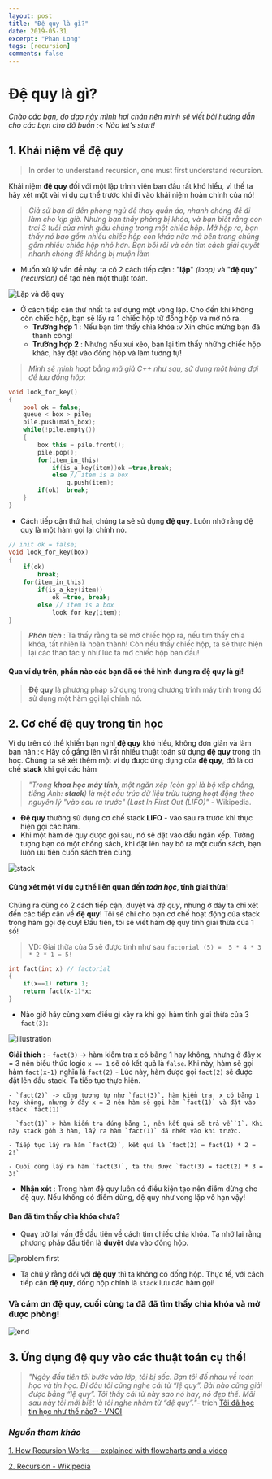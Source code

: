 ```yaml
---
layout: post
title: "Đệ quy là gì?"
date: 2019-05-31
excerpt: "Phan Long"
tags: [recursion]
comments: false
---
```


# Đệ quy là gì?
*Chào các bạn, do dạo này mình hơi chán nên mình sẽ viết bài hướng dẫn cho các bạn cho đỡ buồn :< Nào let's start!*
## 1. Khái niệm về đệ quy
> In order to understand recursion, one must first understand recursion.

Khái niệm **đệ quy** đối với một lập trình viên ban đầu rất khó hiểu, vì thế ta hãy xét một vài ví dụ cụ thể trước khi đi vào khái niệm hoàn chỉnh của nó!

> *Giả sử bạn đi đến phòng ngủ để thay quần áo, nhanh chóng để đi làm cho kịp giờ. Nhưng bạn thấy phòng bị khóa, và bạn biết rằng con trai 3 tuổi của mình giấu chúng trong một chiếc hộp. Mở hộp ra, bạn thấy nó bao gồm nhiều chiếc hộp con khác nữa mà bên trong chúng gồm nhiều chiếc hộp nhỏ hơn. Bạn bối rối và cần tìm cách giải quyết nhanh chóng để không bị muộn làm*

- Muốn xử lý vấn đề này, ta có 2 cách tiếp cận : "**lặp**" *(loop)* và "**đệ quy**" *(recursion)*  để tạo nên một thuật toán.

![Lặp và đệ quy](https://cdn-images-1.medium.com/max/800/1*QrQ5uFKIhK3jQSFYeRBIRg.png)

- Ở cách tiếp cận thứ nhất ta sử dụng một vòng lặp. Cho đến khi không còn chiếc hộp, bạn sẽ lấy ra 1 chiếc hộp từ đống hộp và mở nó ra. 
  - **Trường hợp 1** : Nếu bạn tìm thấy chìa khóa :v Xin chúc mừng bạn đã thành công!
  - **Trường hợp 2** : Nhưng nếu xui xẻo, bạn lại tìm thấy những chiếc hộp khác, hãy đặt vào đống hộp và làm tương tự!

> *Mình sẽ minh hoạt bằng mã giả C++ như sau, sử dụng một hàng đợi để lưu đống hộp*:

``` cpp
void look_for_key()
{
    bool ok = false;
    queue < box > pile;
    pile.push(main_box);
    while(!pile.empty())
    {
        box this = pile.front();
        pile.pop();
        for(item_in_this)
            if(is_a_key(item))ok =true,break;
            else // item is a box
                q.push(item);
        if(ok)  break;
    }
}
```
- Cách tiếp cận thứ hai, chúng ta sẽ sử dụng **đệ quy**. Luôn nhớ rằng đệ quy là một hàm gọi lại chính nó.

``` cpp
// init ok = false;
void look_for_key(box)
{
    if(ok)
        break;
    for(item_in_this)
        if(is_a_key(item))
            ok =true, break;
        else // item is a box
            look_for_key(item);
}
```
> ***Phân tích*** : Ta thấy rằng ta sẽ mở chiếc hộp ra, nếu tìm thấy chìa khóa, tất nhiên là hoàn thành! Còn nếu thấy chiếc hộp, ta sẽ thực hiện lại các thao tác y như lúc ta mở chiếc hộp ban đầu!

#### Qua ví dụ trên, phần nào các bạn đã có thể hình dung ra đệ quy là gì!

> **Đệ quy** là phương pháp sử dụng trong chương trình máy tính trong đó sử dụng một hàm gọi lại chính nó.

## 2. Cơ chế đệ quy trong tin học

Ví dụ trên có thể khiến bạn nghĩ **đệ quy** khó hiểu, không đơn giản và làm bạn nản :< Hãy cố gắng lên vì rất nhiều thuật toán sử dụng **đệ quy** trong tin học. Chúng ta sẽ xét thêm một ví dụ được ứng dụng của **đệ quy**, đó là cơ chế **stack** khi gọi các hàm

>*"Trong **khoa học máy tính**, một ngăn xếp (còn gọi là bộ xếp chồng, tiếng Anh: **stack**) là một cấu trúc dữ liệu trừu tượng hoạt động theo nguyên lý "vào sau ra trước" (Last In First Out (LIFO)"* - Wikipedia.

- **Đệ quy** thường sử dụng cơ chế stack **LIFO** - vào sau ra trước khi thực hiện gọi các hàm.
- Khi một hàm đệ quy được gọi sau, nó sẽ đặt vào đầu ngăn xếp. Tưởng tượng bạn có một chồng sách, khi đặt lên hay bỏ ra một cuốn sách, bạn luôn ưu tiên cuốn sách trên cùng.

![stack](https://visualgo.net/img/stack_illustration.png)

#### Cùng xét một ví dụ cụ thể liên quan đến *toán học*, tính giai thừa! 

Chúng ra cũng có 2 cách tiếp cận, duyệt và *đệ quy*, nhưng ở đây ta chỉ xét đến các tiếp cận về **đệ quy**! Tôi sẽ chỉ cho bạn cơ chế hoạt động của stack trong hàm gọi đệ quy! Đầu tiên, tôi sẽ viết hàm đệ quy tính giai thừa của 1 số! 

> VD: Giai thừa của 5 sẽ được tính như sau `factorial (5) =  5 * 4 * 3 * 2 * 1 = 5!`

``` cpp
int fact(int x) // factorial
{
    if(x==1) return 1;
    return fact(x-1)*x;
}
```
- Nào giờ hãy cùng xem điều gì xảy ra khi gọi hàm tính giai thừa của 3 `fact(3)`:

![illustration](https://cdn-images-1.medium.com/max/800/1*YRkMsMPRFAt8Y9BiC0QVDg.png)

 **Giải thích** : 
    - `fact(3)` -> hàm kiểm tra  x có bằng 1 hay không, nhưng ở đây x = 3 nên biểu thức logic `x == 1` sẽ có kết quả là `false`. Khi này, hàm sẽ gọi hàm `fact(x-1)` nghĩa là `fact(2)`
    - Lúc này, hàm được gọi `fact(2)` sẽ được đặt lên đầu stack. Ta tiếp tục thực hiện.

    - `fact(2)` -> cũng tương tự như `fact(3)`, hàm kiểm tra  x có bằng 1 hay không, nhưng ở đây x = 2 nên hàm sẽ gọi hàm `fact(1)` và đặt vào stack `fact(1)`

    - `fact(1)`-> hàm kiếm tra đúng bằng 1, nên kết quả sẽ trả về `1`. Khi này stack gồm 3 hàm, lấy ra hàm `fact(1)` đã nhét vào khi trước.

    - Tiếp tục lấy ra hàm `fact(2)`, kết quả là `fact(2) = fact(1) * 2 = 2!`

    - Cuối cùng lấy ra hàm `fact(3)`, ta thu được `fact(3) = fact(2) * 3 = 3!`

- **Nhận xét** :
Trong hàm đệ quy luôn có điều kiện tạo nên điểm dừng cho đệ quy. Nếu không có điểm dừng, đệ quy như vong lặp vô hạn vậy!

#### Bạn đã tìm thấy chìa khóa chưa?
- Quay trở lại vấn đề đầu tiên về cách tìm chiếc chìa khóa. Ta nhớ lại rằng phương pháp đầu tiên là **duyệt** dựa vào đống hộp. 

![problem first](https://cdn-images-1.medium.com/max/800/1*qFezr1s9YpK6-GsMJqwhOA.png)

- Ta chú ý rằng đối với **đệ quy** thì ta không có đống hộp. Thực tế, với cách tiếp cận **đệ quy**, đống hộp chính là `stack` lưu các hàm gọi!
### **Và cám ơn đệ quy, cuối cùng ta đã đã tìm thấy chìa khóa và mở được phòng!**

![end](https://cdn-images-1.medium.com/max/800/1*8Y0_goJ5oKvt1tzSX4d8Tw.png)

## 3. Ứng dụng đệ quy vào các thuật toán cụ thể!
>*"Ngày đầu tiên tôi bước vào lớp, tôi bị sốc. Bạn tôi đố nhau về toán học và tin học. Đi đâu tôi cũng nghe cái từ “lệ quy”. Bài nào cũng giải được bằng “lệ quy”. Tôi thấy cái từ này sao nó hay, nó đẹp thế. Mãi sau này tôi mới biết là tôi nghe nhầm từ “đệ quy”."*- trích 
> [Tôi đã học tin học như thế nào? - VNOI](http://vnoi.info/wiki/algo/basic/hoc-tin-the-nao-1)












### *Nguồn tham khảo*
[1. How Recursion Works — explained with flowcharts and a video](https://www.freecodecamp.org/news/how-recursion-works-explained-with-flowcharts-and-a-video-de61f40cb7f9/?fbclid=IwAR0BuND5qACD4EGKJJ2VUvgHSIR8ciO8bAF1Qql8LsphTltUGIDjXIAxkBk)

[2. Recursion - Wikipedia](https://en.wikipedia.org/wiki/Recursion)

